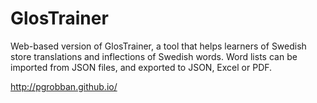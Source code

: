 # GlosTrainer

Web-based version of GlosTrainer, a tool that helps learners of Swedish store translations and inflections of Swedish words. Word lists can be imported from JSON files, and exported to JSON, Excel or PDF.

http://pgrobban.github.io/
